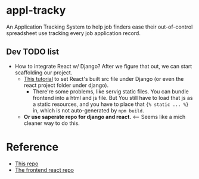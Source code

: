 # appl-tracky
An Application Tracking System to help job finders ease their out-of-control spreadsheet use tracking every job application record.

## Dev TODO list

- How to integrate React w/ Django? After we figure that out, we can start scaffolding our project.
    - [This tutorial](https://www.valentinog.com/blog/tutorial-api-django-rest-react/#Django_REST_with_React_Django_and_React_together) to set React's built src file under Django (or even the react project folder under django).
        - There're some problems, like servig static files. You can bundle frontend into a html and js file. But You still have to load that js as a static resources, and you have to place that `{% static ... %}` in, which is not auto-generated by `npm build`.
    - **Or use saperate repo for django and react.** <-- Seems like a mich cleaner way to do this.

# Reference

- [This repo](https://github.com/rivernews/appl-tracky)
- [The frontend react repo](https://github.com/rivernews/appl-tracky)